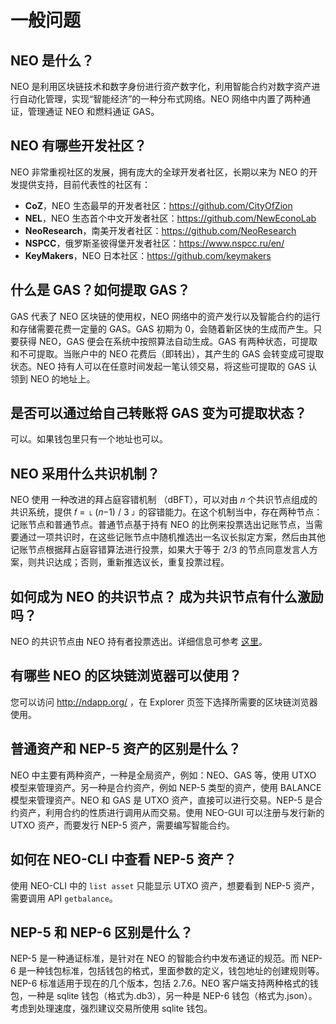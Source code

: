 # 一般问题

## NEO 是什么？

NEO 是利用区块链技术和数字身份进行资产数字化，利用智能合约对数字资产进行自动化管理，实现“智能经济”的一种分布式网络。NEO 网络中内置了两种通证，管理通证 NEO 和燃料通证 GAS。

## NEO 有哪些开发社区？

NEO 非常重视社区的发展，拥有庞大的全球开发者社区，长期以来为 NEO 的开发提供支持，目前代表性的社区有：

- **CoZ**，NEO 生态最早的开发者社区：https://github.com/CityOfZion
- **NEL**，NEO 生态首个中文开发者社区：https://github.com/NewEconoLab
- **NeoResearch**，南美开发者社区：https://github.com/NeoResearch
- **NSPCC**，俄罗斯圣彼得堡开发者社区：https://www.nspcc.ru/en/
- **KeyMakers**，NEO 日本社区：https://github.com/keymakers

## 什么是 GAS？如何提取 GAS？

GAS 代表了 NEO 区块链的使用权，NEO 网络中的资产发行以及智能合约的运行和存储需要花费一定量的 GAS。GAS 初期为 0，会随着新区快的生成而产生。只要获得 NEO，GAS 便会在系统中按照算法自动生成。GAS 有两种状态，可提取和不可提取。当账户中的 NEO 花费后（即转出），其产生的 GAS 会转变成可提取状态。NEO 持有人可以在任意时间发起一笔认领交易，将这些可提取的 GAS 认领到 NEO 的地址上。

## 是否可以通过给自己转账将 GAS 变为可提取状态？ 

可以。如果钱包里只有一个地址也可以。

## NEO 采用什么共识机制？

NEO 使用 一种改进的拜占庭容错机制 （dBFT），可以对由 𝑛 个共识节点组成的共识系统，提供 𝑓 = ⌊ (𝑛−1) / 3 ⌋ 的容错能力。在这个机制当中，存在两种节点：记账节点和普通节点。普通节点基于持有 NEO 的比例来投票选出记账节点，当需要通过一项共识时，在这些记账节点中随机推选出一名议长拟定方案，然后由其他记账节点根据拜占庭容错算法进行投票，如果大于等于 2/3 的节点同意发言人方案，则共识达成；否则，重新推选议长，重复投票过程。

## 如何成为 NEO 的共识节点？ 成为共识节点有什么激励吗？

NEO 的共识节点由 NEO 持有者投票选出。详细信息可参考 [这里](https://neo-ngd.github.io/reference/如何成为NEO共识节点.html)。

## 有哪些 NEO 的区块链浏览器可以使用？

您可以访问 http://ndapp.org/ ，在 Explorer 页签下选择所需要的区块链浏览器使用。

## 普通资产和 NEP-5 资产的区别是什么？

NEO 中主要有两种资产，一种是全局资产，例如：NEO、GAS 等，使用 UTXO 模型来管理资产。另一种是合约资产，例如 NEP-5 类型的资产，使用 BALANCE 模型来管理资产。NEO 和 GAS 是 UTXO 资产，直接可以进行交易。NEP-5 是合约资产，利用合约的性质进行调用从而交易。使用 NEO-GUI 可以注册与发行新的 UTXO 资产，而要发行 NEP-5 资产，需要编写智能合约。

## 如何在 NEO-CLI 中查看 NEP-5 资产？

使用 NEO-CLI 中的 `list asset` 只能显示 UTXO 资产，想要看到 NEP-5 资产，需要调用 API `getbalance`。

## NEP-5 和 NEP-6 区别是什么？

NEP-5 是一种通证标准，是针对在 NEO 的智能合约中发布通证的规范。而 NEP-6 是一种钱包标准，包括钱包的格式，里面参数的定义，钱包地址的创建规则等。NEP-6 标准适用于现在的几个版本，包括 2.7.6。NEO 客户端支持两种格式的钱包，一种是 sqlite 钱包（格式为.db3），另一种是 NEP-6 钱包（格式为.json）。考虑到处理速度，强烈建议交易所使用 sqlite 钱包。